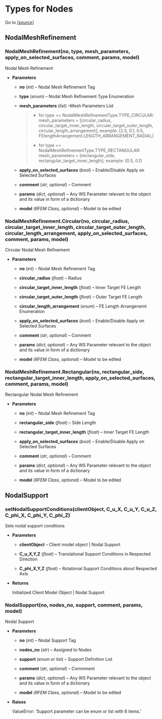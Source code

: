 # Types for Nodes

Go to *[[source]](https://github.com/Dlubal-Software/RFEM_Python_Client/tree/main/RFEM/TypesForNodes)*

## NodalMeshRefinement


### NodalMeshRefinement(no, type, mesh_parameters, apply_on_selected_surfaces, comment, params, model)

Nodal Mesh Refinement


* **Parameters**

    
    * **no** (*int*) – Nodal Mesh Refinement Tag


    * **type** (*enum*) – Nodal Mesh Refinement Type Enumeration


    * **mesh_parameters** (*list*) –Mesh Parameters List
    
        > * for type == NodalMeshRefinementType.TYPE_CIRCULAR:      
        mesh_parameters = [circular_radius, circular_target_inner_length, circular_target_outer_length, circular_length_arrangement]; example: [2.5, 0.1, 0.5, FElengthArrangement.LENGTH_ARRANGEMENT_RADIAL]
        
        > * for type == NodalMeshRefinementType.TYPE_RECTANGULAR:       
        mesh_parameters = [rectangular_side, rectangular_target_inner_length]; example: [0.5, 0.1]


    * **apply_on_selected_surfaces** (*bool*) – Enable/Disable Apply on Selected Surfaces


    * **comment** (*str*, *optional*) – Comment


    * **params** (*dict*, *optional*) – Any WS Parameter relevant to the object and its value in form of a dictionary


    * **model** (*RFEM Class, optional*) – Model to be edited



### NodalMeshRefinement.Circular(no, circular_radius, circular_target_inner_length, circular_target_outer_length, circular_length_arrangement, apply_on_selected_surfaces, comment, params, model)

Circular Nodal Mesh Refinement


* **Parameters**

    
    * **no** (*int*) – Nodal Mesh Refinement Tag


    * **circular_radius** (*float*) – Radius


    * **circular_target_inner_length** (*float*) – Inner Target FE Length


    * **circular_target_outer_length** (*float*) – Outer Target FE Length


    * **circular_length_arrangement** (*enum*) – FE Length Arrangenemt Enumeration


    * **apply_on_selected_surfaces** (*bool*) – Enable/Disable Apply on Selected Surfaces


    * **comment** (*str*, *optional*) – Comment


    * **params** (*dict*, *optional*) – Any WS Parameter relevant to the object and its value in form of a dictionary


    * **model** (*RFEM Class, optional*) – Model to be edited



### NodalMeshRefinement.Rectangular(no, rectangular_side, rectangular_target_inner_length, apply_on_selected_surfaces, comment, params, model)

Rectangular Nodal Mesh Refinement


* **Parameters**

    
    * **no** (*int*) – Nodal Mesh Refinement Tag


    * **rectangular_side** (*float*) – Side Length


    * **rectangular_target_inner_length** (*float*) – Inner Target FE Length


    * **apply_on_selected_surfaces** (*bool*) – Enable/Disable Apply on Selected Surfaces


    * **comment** (*str*, *optional*) – Comment


    * **params** (*dict*, *optional*) – Any WS Parameter relevant to the object and its value in form of a dictionary


    * **model** (*RFEM Class, optional*) – Model to be edited



## NodalSupport


### setNodalSupportConditions(clientObject, C_u_X, C_u_Y, C_u_Z, C_phi_X, C_phi_Y, C_phi_Z)

Sets nodal support conditions

* **Parameters**

    
    * **clientObject** – Client model object | Nodal Support


    * **C_u_X,Y,Z** (*float*) – Translational Support Conditions in Respected Direction


    * **C_phi_X,Y,Z** (*float*) – Rotational Support Conditions about Respected Axis


* **Returns**

    Initialized Client Model Object | Nodal Support



### NodalSupport(no, nodes_no, support, comment, params, model)

Nodal Support


* **Parameters**

    
    * **no** (*int*) – Nodal Support Tag


    * **nodes_no** (*str*) – Assigned to Nodes


    * **support** (*enum or list*) – Support Definition List


    * **comment** (*str*, *optional*) – Commment


    * **params** (*dict*, *optional*) – Any WS Parameter relevant to the object and its value in form of a dictionary


    * **model** (*RFEM Class, optional*) – Model to be edited



* **Raises**

    ValueError: ‘Support parameter can be enum or list with 6 items.’










